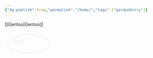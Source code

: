 ```yaml
---
{"dg-publish":true,"permalink":"/home/","tags":["gardenEntry"]}
---
```



[[Gentoo\|Gentoo]]

<svg version="1.1" xmlns="http://www.w3.org/2000/svg" viewBox="0 0 150.5 77.5" width="150.5" height="77.5" filter="invert(93%) hue-rotate(180deg)">
  <!-- svg-source:excalidraw -->
  
  <defs>
    <style class="style-fonts">
      @font-face {
        font-family: "Virgil";
        src: url("https://excalidraw.com/Virgil.woff2");
      }
      @font-face {
        font-family: "Cascadia";
        src: url("https://excalidraw.com/Cascadia.woff2");
      }
    </style>
  </defs>
  <g transform="translate(22.5 22.5) rotate(0 19.5 11.5)"><text x="0" y="18" font-family="Helvetica, Segoe UI Emoji" font-size="20px" fill="#000000" text-anchor="start" style="white-space: pre;" direction="ltr">Test</text></g><g stroke-linecap="round" transform="translate(10 10) rotate(0 65.25 28.75)"><path d="M54.14 0.72 C64.34 -0.29, 79.01 0.67, 89.38 2.23 C99.75 3.79, 109.52 6.29, 116.36 10.1 C123.2 13.91, 128.74 20.36, 130.4 25.08 C132.05 29.81, 130.16 34.19, 126.3 38.45 C122.44 42.7, 115.74 47.54, 107.24 50.6 C98.75 53.67, 86.2 55.97, 75.33 56.84 C64.46 57.72, 52.12 57.52, 42.05 55.84 C31.97 54.16, 21.76 50.61, 14.88 46.77 C8 42.93, 2.42 37.4, 0.75 32.81 C-0.91 28.22, 1.07 23.7, 4.9 19.24 C8.72 14.78, 14.52 9.38, 23.71 6.06 C32.89 2.74, 52.93 0.31, 60 -0.68 C67.08 -1.67, 66.03 -0.41, 66.17 0.13 M37.57 2.6 C46.52 0.28, 59.52 -1.86, 70.44 -1.28 C81.36 -0.7, 93.91 3.13, 103.09 6.06 C112.26 9, 120.87 12.28, 125.48 16.32 C130.08 20.37, 131.78 25.53, 130.72 30.34 C129.67 35.15, 125.31 41.07, 119.13 45.16 C112.95 49.24, 103.24 52.58, 93.63 54.86 C84.01 57.13, 72.51 59.09, 61.44 58.81 C50.38 58.52, 36.61 56.07, 27.25 53.15 C17.89 50.22, 9.81 45.58, 5.26 41.23 C0.7 36.88, -1.34 31.81, -0.08 27.05 C1.19 22.3, 6.61 16.69, 12.84 12.69 C19.07 8.68, 33.13 4.58, 37.31 3 C41.5 1.41, 37.58 2.85, 37.96 3.16" stroke="#000000" stroke-width="1" fill="none"/></g></svg>
